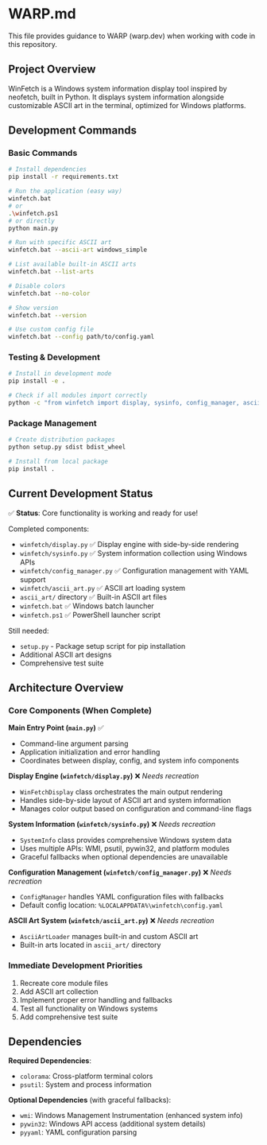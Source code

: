 # WARP.md

This file provides guidance to WARP (warp.dev) when working with code in this repository.

## Project Overview

WinFetch is a Windows system information display tool inspired by neofetch, built in Python. It displays system information alongside customizable ASCII art in the terminal, optimized for Windows platforms.

## Development Commands

### Basic Commands
```bash
# Install dependencies
pip install -r requirements.txt

# Run the application (easy way)
winfetch.bat
# or
.\winfetch.ps1
# or directly
python main.py

# Run with specific ASCII art
winfetch.bat --ascii-art windows_simple

# List available built-in ASCII arts
winfetch.bat --list-arts

# Disable colors
winfetch.bat --no-color

# Show version
winfetch.bat --version

# Use custom config file
winfetch.bat --config path/to/config.yaml
```

### Testing & Development
```bash
# Install in development mode
pip install -e .

# Check if all modules import correctly
python -c "from winfetch import display, sysinfo, config_manager, ascii_art; print('All imports successful')"
```

### Package Management
```bash
# Create distribution packages
python setup.py sdist bdist_wheel

# Install from local package
pip install .
```

## Current Development Status

✅ **Status**: Core functionality is working and ready for use!

Completed components:
- `winfetch/display.py` ✅ Display engine with side-by-side rendering
- `winfetch/sysinfo.py` ✅ System information collection using Windows APIs  
- `winfetch/config_manager.py` ✅ Configuration management with YAML support
- `winfetch/ascii_art.py` ✅ ASCII art loading system
- `ascii_art/` directory ✅ Built-in ASCII art files
- `winfetch.bat` ✅ Windows batch launcher
- `winfetch.ps1` ✅ PowerShell launcher script

Still needed:
- `setup.py` - Package setup script for pip installation
- Additional ASCII art designs
- Comprehensive test suite

## Architecture Overview

### Core Components (When Complete)

**Main Entry Point (`main.py`)** ✅
- Command-line argument parsing
- Application initialization and error handling
- Coordinates between display, config, and system info components

**Display Engine (`winfetch/display.py`)** ❌ *Needs recreation*
- `WinFetchDisplay` class orchestrates the main output rendering
- Handles side-by-side layout of ASCII art and system information
- Manages color output based on configuration and command-line flags

**System Information (`winfetch/sysinfo.py`)** ❌ *Needs recreation*
- `SystemInfo` class provides comprehensive Windows system data
- Uses multiple APIs: WMI, psutil, pywin32, and platform modules
- Graceful fallbacks when optional dependencies are unavailable

**Configuration Management (`winfetch/config_manager.py`)** ❌ *Needs recreation*
- `ConfigManager` handles YAML configuration files with fallbacks
- Default config location: `%LOCALAPPDATA%\winfetch\config.yaml`

**ASCII Art System (`winfetch/ascii_art.py`)** ❌ *Needs recreation*
- `AsciiArtLoader` manages built-in and custom ASCII art
- Built-in arts located in `ascii_art/` directory

### Immediate Development Priorities

1. Recreate core module files
2. Add ASCII art collection
3. Implement proper error handling and fallbacks
4. Test all functionality on Windows systems
5. Add comprehensive test suite

## Dependencies

**Required Dependencies**:
- `colorama`: Cross-platform terminal colors
- `psutil`: System and process information

**Optional Dependencies** (with graceful fallbacks):
- `wmi`: Windows Management Instrumentation (enhanced system info)
- `pywin32`: Windows API access (additional system details)
- `pyyaml`: YAML configuration parsing
